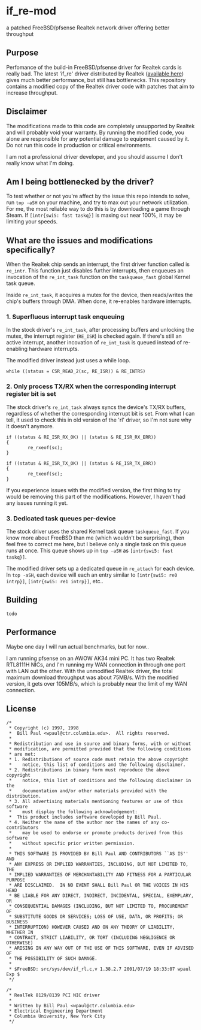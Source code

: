 # if_re-mod

a patched FreeBSD/pfsense Realtek network driver offering better throughput

## Purpose

Perfomance of the build-in FreeBSD/pfsense driver for Realtek cards is really bad. The latest 'if_re' driver distributed by Realtek ([available here](https://www.realtek.com/en/component/zoo/category/network-interface-controllers-10-100-1000m-gigabit-ethernet-pci-express-software)) gives much better performance, but still has bottlenecks. This repository contains a modified copy of the Realtek driver code with patches that aim to increase throughput.

## Disclaimer

The modifications made to this code are completely unsupported by Realtek and will probably void your warranty. By running the modified code, you alone are responsible for any potential damage to equipment caused by it. Do not run this code in production or critical environments.

I am not a professional driver developer, and you should assume I don't really know what I'm doing.

## Am I being bottlenecked by the driver?

To test whether or not you're affect by the issue this repo intends to solve, run `top -aSH` on your machine, and try to max out your network utilization. For me, the most reliable way to do this is by downloading a game through Steam. If `[intr{swi5: fast taskq}]` is maxing out near 100%, it may be limiting your speeds.

## What are the issues and modifications specifically?

When the Realtek chip sends an interrupt, the first driver function called is `re_intr`. This function just disables further interrupts, then enqueues an invocation of the `re_int_task` function on the `taskqueue_fast` global Kernel task queue.

Inside `re_int_task`, it acquires a mutex for the device, then reads/writes the chip's buffers through DMA. When done, it re-enables hardware interrupts.

### 1. Superfluous interrupt task enqueuing

In the stock driver's `re_int_task`, after processing buffers and unlocking the mutex, the interrupt register (`RE_ISR`) is checked again. If there's still an active interrupt, another incovation of `re_int_task` is queued instead of re-enabling hardware interrupts.

The modified driver instead just uses a while loop.

```
while ((status = CSR_READ_2(sc, RE_ISR)) & RE_INTRS)
```

### 2. Only process TX/RX when the corresponding interrupt register bit is set

The stock driver's `re_int_task` always syncs the device's TX/RX buffers, regardless of whether the corresponding interrupt bit is set. From what I can tell, it used to check this in old version of the 'rl' driver, so I'm not sure why it doesn't anymore.

```
if ((status & RE_ISR_RX_OK) || (status & RE_ISR_RX_ERR))
{
        re_rxeof(sc);
}
```

```
if ((status & RE_ISR_TX_OK) || (status & RE_ISR_TX_ERR))
{
        re_txeof(sc);
}
```

If you experience issues with the modified version, the first thing to try would be removing this part of the modifications. However, I haven't had any issues running it yet.

### 3. Dedicated task queues per-device

The stock driver uses the shared Kernel task queue `taskqueue_fast`. If you know more about FreeBSD than me (which wouldn't be surprising), then feel free to correct me here, but I believe only a single task on this queue runs at once. This queue shows up in `top -aSH` as `[intr{swi5: fast taskq}]`.

The modified driver sets up a dedicated queue in `re_attach` for each device. In `top -aSH`, each device will each an entry similar to `[intr{swi5: re0 intrp}]`, `[intr{swi5: re1 intrp}]`, etc..

## Building

`todo`

## Performance

Maybe one day I will run actual benchmarks, but for now..

I am running pfsense on an AWOW AK34 mini PC. It has two Realtek RTL8111H NICs, and I'm running my WAN connection in through one port with LAN out the other. With the unmodified Realtek driver, the total maximum download throughput was about 75MB/s. With the modified version, it gets over 105MB/s, which is probably near the limit of my WAN connection.

## License

```
/*
 * Copyright (c) 1997, 1998
 *	Bill Paul <wpaul@ctr.columbia.edu>.  All rights reserved.
 *
 * Redistribution and use in source and binary forms, with or without
 * modification, are permitted provided that the following conditions
 * are met:
 * 1. Redistributions of source code must retain the above copyright
 *    notice, this list of conditions and the following disclaimer.
 * 2. Redistributions in binary form must reproduce the above copyright
 *    notice, this list of conditions and the following disclaimer in the
 *    documentation and/or other materials provided with the distribution.
 * 3. All advertising materials mentioning features or use of this software
 *    must display the following acknowledgement:
 *	This product includes software developed by Bill Paul.
 * 4. Neither the name of the author nor the names of any co-contributors
 *    may be used to endorse or promote products derived from this software
 *    without specific prior written permission.
 *
 * THIS SOFTWARE IS PROVIDED BY Bill Paul AND CONTRIBUTORS ``AS IS'' AND
 * ANY EXPRESS OR IMPLIED WARRANTIES, INCLUDING, BUT NOT LIMITED TO, THE
 * IMPLIED WARRANTIES OF MERCHANTABILITY AND FITNESS FOR A PARTICULAR PURPOSE
 * ARE DISCLAIMED.  IN NO EVENT SHALL Bill Paul OR THE VOICES IN HIS HEAD
 * BE LIABLE FOR ANY DIRECT, INDIRECT, INCIDENTAL, SPECIAL, EXEMPLARY, OR
 * CONSEQUENTIAL DAMAGES (INCLUDING, BUT NOT LIMITED TO, PROCUREMENT OF
 * SUBSTITUTE GOODS OR SERVICES; LOSS OF USE, DATA, OR PROFITS; OR BUSINESS
 * INTERRUPTION) HOWEVER CAUSED AND ON ANY THEORY OF LIABILITY, WHETHER IN
 * CONTRACT, STRICT LIABILITY, OR TORT (INCLUDING NEGLIGENCE OR OTHERWISE)
 * ARISING IN ANY WAY OUT OF THE USE OF THIS SOFTWARE, EVEN IF ADVISED OF
 * THE POSSIBILITY OF SUCH DAMAGE.
 *
 * $FreeBSD: src/sys/dev/if_rl.c,v 1.38.2.7 2001/07/19 18:33:07 wpaul Exp $
 */

/*
 * RealTek 8129/8139 PCI NIC driver
 *
 * Written by Bill Paul <wpaul@ctr.columbia.edu>
 * Electrical Engineering Department
 * Columbia University, New York City
 */
```
